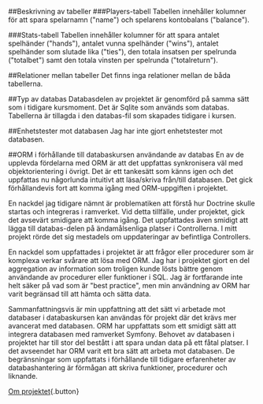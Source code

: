 ##Beskrivning av tabeller
###Players-tabell
Tabellen innehåller kolumner för att spara spelarnamn ("name") och spelarens kontobalans ("balance").

###Stats-tabell
Tabellen innehåller kolumner för att spara antalet spelhänder ("hands"), antalet vunna spelhänder ("wins"), antalet spelhänder som slutade lika ("ties"), den totala insatsen per spelrunda ("totalbet") samt den totala vinsten per spelrunda ("totalreturn").

##Relationer mellan tabeller
Det finns inga relationer mellan de båda tabellerna.

##Typ av databas
Databasdelen av projektet är genomförd på samma sätt som i tidigare kursmoment. Det är Sqlite som används som databas. Tabellerna är tillagda i den databas-fil som skapades tidigare i kursen.

##Enhetstester mot databasen
Jag har inte gjort enhetstester mot databasen.

##ORM i förhållande till databaskursen användande av databas
En av de upplevda fördelarna med ORM är att det uppfattas synkronisera väl med objektorientering i övrigt. Det är ett tankesätt som känns igen och det uppfattas nu någorlunda intuitivt att läsa/skriva från/till databasen. Det gick förhållandevis fort att komma igång med ORM-uppgiften i projektet.

En nackdel jag tidigare nämnt är problematiken att förstå hur Doctrine skulle startas och integreras i ramverket. Vid detta tillfälle, under projektet, gick det avsevärt smidigare att komma igång. Det uppfattades även smidigt att lägga till databas-delen på ändamålsenliga platser i Controllerna. I mitt projekt rörde det sig mestadels om uppdateringar av befintliga Controllers.

En nackdel som uppfattades i projektet är att frågor eller procedurer som är komplexa verkar svårare att lösa med ORM. Jag har i projektet gjort en del aggregation av information som troligen kunde lösts bättre genom användande av procedurer eller funktioner i SQL. Jag är fortfarande inte helt säker på vad som är "best practice", men min användning av ORM har varit begränsad till att hämta och sätta data.

Sammanfattningsvis är min uppfattning att det sätt vi arbetade mot databaser i databaskursen kan användas för projekt där det krävs mer avancerat med databasen. ORM har uppfattats som ett smidigt sätt att integrera databasen med ramverket Symfony. Behovet av databasen i projektet har till stor del bestått i att spara undan data på ett fåtal platser. I det avseendet har ORM varit ett bra sätt att arbeta mot databasen. De begränsningar som uppfattats i förhållande till tidigare erfarenheter av databashantering är förmågan att skriva funktioner, procedurer och liknande.

[Om projektet](../about){.button}
